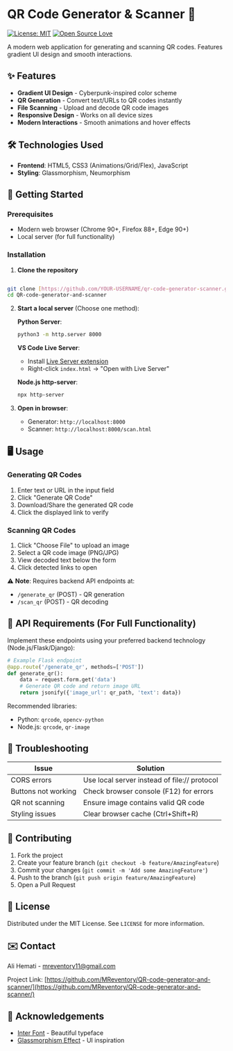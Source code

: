 # QR Code Generator & Scanner 🌈

[![License: MIT](https://img.shields.io/badge/License-MIT-blue.svg)](https://opensource.org/licenses/MIT)
[![Open Source Love](https://badges.frapsoft.com/os/v1/open-source.svg?v=103)](https://github.com/ellerbrock/open-source-badges/)

A modern web application for generating and scanning QR codes. Features gradient UI design and smooth interactions.

## ✨ Features

- **Gradient UI Design** - Cyberpunk-inspired color scheme
- **QR Generation** - Convert text/URLs to QR codes instantly
- **File Scanning** - Upload and decode QR code images
- **Responsive Design** - Works on all device sizes
- **Modern Interactions** - Smooth animations and hover effects

## 🛠 Technologies Used

- **Frontend**: HTML5, CSS3 (Animations/Grid/Flex), JavaScript
- **Styling**: Glassmorphism, Neumorphism

## 🚀 Getting Started

### Prerequisites
- Modern web browser (Chrome 90+, Firefox 88+, Edge 90+)
- Local server (for full functionality)

### Installation

1. **Clone the repository**
```bash

git clone [https://github.com/YOUR-USERNAME/qr-code-generator-scanner.git](https://github.com/MReventory/QR-code-generator-and-scanner.git)
cd QR-code-generator-and-scanner
```

2. **Start a local server** (Choose one method):

   **Python Server**:
   ```bash
   python3 -m http.server 8000
   ```

   **VS Code Live Server**:
   - Install [Live Server extension](https://marketplace.visualstudio.com/items?itemName=ritwickdey.LiveServer)
   - Right-click `index.html` → "Open with Live Server"

   **Node.js http-server**:
   ```bash
   npx http-server
   ```

3. **Open in browser**:
   - Generator: `http://localhost:8000`
   - Scanner: `http://localhost:8000/scan.html`

## 🖥 Usage

### Generating QR Codes
1. Enter text or URL in the input field
2. Click "Generate QR Code"
3. Download/Share the generated QR code
4. Click the displayed link to verify

### Scanning QR Codes
1. Click "Choose File" to upload an image
2. Select a QR code image (PNG/JPG)
3. View decoded text below the form
4. Click detected links to open

⚠️ **Note**: Requires backend API endpoints at:
- `/generate_qr` (POST) - QR generation
- `/scan_qr` (POST) - QR decoding

## 🔧 API Requirements (For Full Functionality)

Implement these endpoints using your preferred backend technology (Node.js/Flask/Django):

```python
# Example Flask endpoint
@app.route('/generate_qr', methods=['POST'])
def generate_qr():
    data = request.form.get('data')
    # Generate QR code and return image URL
    return jsonify({'image_url': qr_path, 'text': data})
```

Recommended libraries:
- Python: `qrcode`, `opencv-python`
- Node.js: `qrcode`, `qr-image`

## 🚨 Troubleshooting

| Issue | Solution |
|-------|----------|
| CORS errors | Use local server instead of file:// protocol |
| Buttons not working | Check browser console (F12) for errors |
| QR not scanning | Ensure image contains valid QR code |
| Styling issues | Clear browser cache (Ctrl+Shift+R) |

## 🤝 Contributing

1. Fork the project
2. Create your feature branch (`git checkout -b feature/AmazingFeature`)
3. Commit your changes (`git commit -m 'Add some AmazingFeature'`)
4. Push to the branch (`git push origin feature/AmazingFeature`)
5. Open a Pull Request

## 📄 License

Distributed under the MIT License. See `LICENSE` for more information.

## ✉️ Contact

Ali Hemati - mreventory11@gmail.com

Project Link: [https://github.com/MReventory/QR-code-generator-and-scanner/](https://github.com/MReventory/QR-code-generator-and-scanner/)

## 🙏 Acknowledgements

- [Inter Font](https://rsms.me/inter/) - Beautiful typeface
- [Glassmorphism Effect](https://glassmorphism.com/) - UI inspiration
